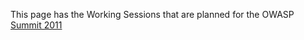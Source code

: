 This page has the Working Sessions that are planned for the OWASP
[Summit 2011](Summit_2011 "wikilink")